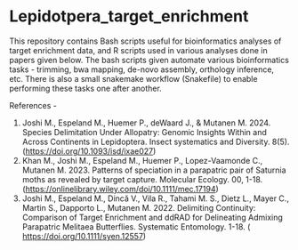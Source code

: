 # Lepidotpera_target_enrichment

This repository contains Bash scripts useful for bioinformatics analyses of target enrichment data, and R scripts used in various analyses done in papers given below. 
The bash scripts given automate various bioinformatics tasks - trimming, bwa mapping, de-novo assembly, orthology inference, etc. There is also a small snakemake workflow (Snakefile) to enable performing these tasks one after another. 

References -
1.	Joshi M., Espeland M., Huemer P., deWaard J., & Mutanen M. 2024. Species Delimitation Under Allopatry: Genomic Insights Within and Across Continents in Lepidoptera. Insect systematics and Diversity. 8(5). (https://doi.org/10.1093/isd/ixae027)
2.	Khan M., Joshi M., Espeland M., Huemer P., Lopez-Vaamonde C., Mutanen M. 2023. Patterns of speciation in a parapatric pair of Saturnia moths as revealed by target capture. Molecular Ecology. 00, 1-18. (https://onlinelibrary.wiley.com/doi/10.1111/mec.17194)
3.	Joshi M., Espeland M., Dincă V., Vila R., Tahami M. S., Dietz L., Mayer C., Martin S., Dapporto L., Mutanen M. 2022. Delimiting Continuity: Comparison of Target Enrichment and ddRAD for Delineating Admixing Parapatric Melitaea Butterflies. Systematic Entomology. 1-18. ( https://doi.org/10.1111/syen.12557)
